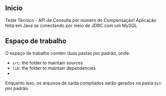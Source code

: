 ## Inicio

Teste Técnico - API de Consulta por número de Compensação!
Aplicação feita em Java se conectando por meio de JDBC com um MySQL

## Espaço de trabalho

O espaço de trabalho contém duas pastas por padrão, onde:

- `src`: the folder to maintain sources
- `lib`: the folder to maintain dependencies
- 
Enquanto isso, os arquivos de saída compilados serão gerados na pasta `bin` por padrão.

